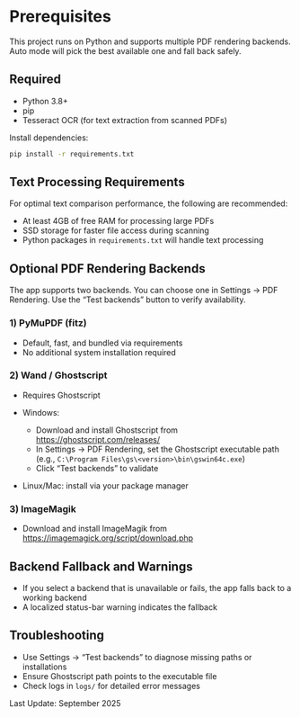 # Prerequisites

This project runs on Python and supports multiple PDF rendering backends. Auto mode will pick the best available one and fall back safely.

## Required

- Python 3.8+
- pip
- Tesseract OCR (for text extraction from scanned PDFs)

Install dependencies:

```bash
pip install -r requirements.txt
```

## Text Processing Requirements

For optimal text comparison performance, the following are recommended:

- At least 4GB of free RAM for processing large PDFs
- SSD storage for faster file access during scanning
- Python packages in `requirements.txt` will handle text processing

## Optional PDF Rendering Backends

The app supports two backends. You can choose one in Settings → PDF Rendering. Use the “Test backends” button to verify availability.

### 1) PyMuPDF (fitz)

- Default, fast, and bundled via requirements
- No additional system installation required

### 2) Wand / Ghostscript

- Requires Ghostscript
- Windows:
  - Download and install Ghostscript from <https://ghostscript.com/releases/>
  - In Settings → PDF Rendering, set the Ghostscript executable path (e.g., `C:\Program Files\gs\<version>\bin\gswin64c.exe`)
  - Click “Test backends” to validate

- Linux/Mac: install via your package manager

### 3) ImageMagik

- Download and install ImageMagik from <https://imagemagick.org/script/download.php>

## Backend Fallback and Warnings

- If you select a backend that is unavailable or fails, the app falls back to a working backend
- A localized status-bar warning indicates the fallback

## Troubleshooting

- Use Settings → “Test backends” to diagnose missing paths or installations
- Ensure Ghostscript path points to the executable file
- Check logs in `logs/` for detailed error messages

Last Update: September 2025